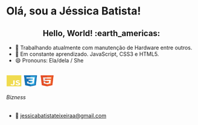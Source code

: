 <h1>Olá, sou a Jéssica Batista!</h1>
<h2 align="center">Hello, World! :earth_americas:</h2>




- 🔭  Trabalhando atualmente com manutenção de Hardware entre outros.
- 🌱  Em constante aprendizado. JavaScript, CSS3 e HTML5.
- 😄 Pronouns: Ela/dela  /  She

 <div style="display: inline_block"><br>
 <img align="center" alt="Jehs-Js" height="30" width="40" src="https://raw.githubusercontent.com/devicons/devicon/master/icons/javascript/javascript-plain.svg">
 <img align="center" alt="Jehs-CSS" height="30" width="40" src="https://raw.githubusercontent.com/devicons/devicon/master/icons/css3/css3-original.svg">
 <img align="center" alt="Jehs-HTML" height="30" width="40" src="https://raw.githubusercontent.com/devicons/devicon/master/icons/html5/html5-original.svg">
 
 </div>
 
 ###### Bizness

- :email: jessicabatistateixeiraa@gmail.com

 

 
 
 

